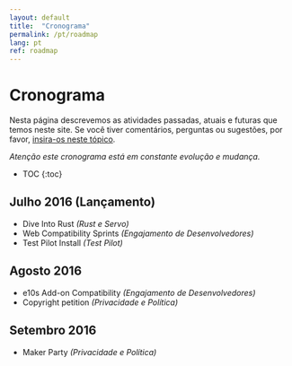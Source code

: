 ```yaml
---
layout: default
title:  "Cronograma"
permalink: /pt/roadmap
lang: pt
ref: roadmap
---
```


# Cronograma

Nesta página descrevemos as atividades passadas, atuais e futuras que temos neste site. Se você tiver comentários, perguntas ou sugestões, por favor, [insira-os neste tópico](https://discourse.mozilla-community.org/t/activate-mozilla-roadmap/10068).

*Atenção este cronograma está em constante evolução e mudança.*

* TOC
{:toc}

## Julho 2016 (Lançamento)

* Dive Into Rust *(Rust e Servo)*
* Web Compatibility Sprints *(Engajamento de Desenvolvedores)*
* Test Pilot Install *(Test Pilot)*

## Agosto 2016

* e10s Add-on Compatibility *(Engajamento de Desenvolvedores)*
* Copyright petition *(Privacidade e Política)*

## Setembro 2016

* Maker Party *(Privacidade e Política)*
